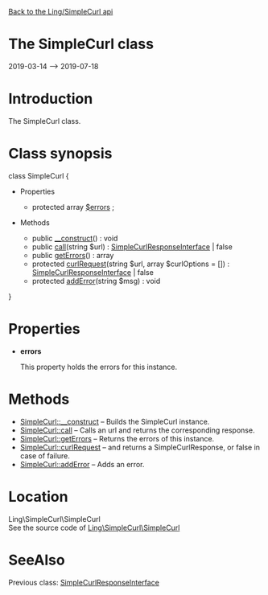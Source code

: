 [Back to the Ling/SimpleCurl api](https://github.com/lingtalfi/SimpleCurl/blob/master/doc/api/Ling/SimpleCurl.md)



The SimpleCurl class
================
2019-03-14 --> 2019-07-18






Introduction
============

The SimpleCurl class.



Class synopsis
==============


class <span class="pl-k">SimpleCurl</span>  {

- Properties
    - protected array [$errors](#property-errors) ;

- Methods
    - public [__construct](https://github.com/lingtalfi/SimpleCurl/blob/master/doc/api/Ling/SimpleCurl/SimpleCurl/__construct.md)() : void
    - public [call](https://github.com/lingtalfi/SimpleCurl/blob/master/doc/api/Ling/SimpleCurl/SimpleCurl/call.md)(string $url) : [SimpleCurlResponseInterface](https://github.com/lingtalfi/SimpleCurl/blob/master/doc/api/Ling/SimpleCurl/Response/SimpleCurlResponseInterface.md) | false
    - public [getErrors](https://github.com/lingtalfi/SimpleCurl/blob/master/doc/api/Ling/SimpleCurl/SimpleCurl/getErrors.md)() : array
    - protected [curlRequest](https://github.com/lingtalfi/SimpleCurl/blob/master/doc/api/Ling/SimpleCurl/SimpleCurl/curlRequest.md)(string $url, array $curlOptions = []) : [SimpleCurlResponseInterface](https://github.com/lingtalfi/SimpleCurl/blob/master/doc/api/Ling/SimpleCurl/Response/SimpleCurlResponseInterface.md) | false
    - protected [addError](https://github.com/lingtalfi/SimpleCurl/blob/master/doc/api/Ling/SimpleCurl/SimpleCurl/addError.md)(string $msg) : void

}




Properties
=============

- <span id="property-errors"><b>errors</b></span>

    This property holds the errors for this instance.
    
    



Methods
==============

- [SimpleCurl::__construct](https://github.com/lingtalfi/SimpleCurl/blob/master/doc/api/Ling/SimpleCurl/SimpleCurl/__construct.md) &ndash; Builds the SimpleCurl instance.
- [SimpleCurl::call](https://github.com/lingtalfi/SimpleCurl/blob/master/doc/api/Ling/SimpleCurl/SimpleCurl/call.md) &ndash; Calls an url and returns the corresponding response.
- [SimpleCurl::getErrors](https://github.com/lingtalfi/SimpleCurl/blob/master/doc/api/Ling/SimpleCurl/SimpleCurl/getErrors.md) &ndash; Returns the errors of this instance.
- [SimpleCurl::curlRequest](https://github.com/lingtalfi/SimpleCurl/blob/master/doc/api/Ling/SimpleCurl/SimpleCurl/curlRequest.md) &ndash; and returns a SimpleCurlResponse, or false in case of failure.
- [SimpleCurl::addError](https://github.com/lingtalfi/SimpleCurl/blob/master/doc/api/Ling/SimpleCurl/SimpleCurl/addError.md) &ndash; Adds an error.





Location
=============
Ling\SimpleCurl\SimpleCurl<br>
See the source code of [Ling\SimpleCurl\SimpleCurl](https://github.com/lingtalfi/SimpleCurl/blob/master/SimpleCurl.php)



SeeAlso
==============
Previous class: [SimpleCurlResponseInterface](https://github.com/lingtalfi/SimpleCurl/blob/master/doc/api/Ling/SimpleCurl/Response/SimpleCurlResponseInterface.md)<br>

